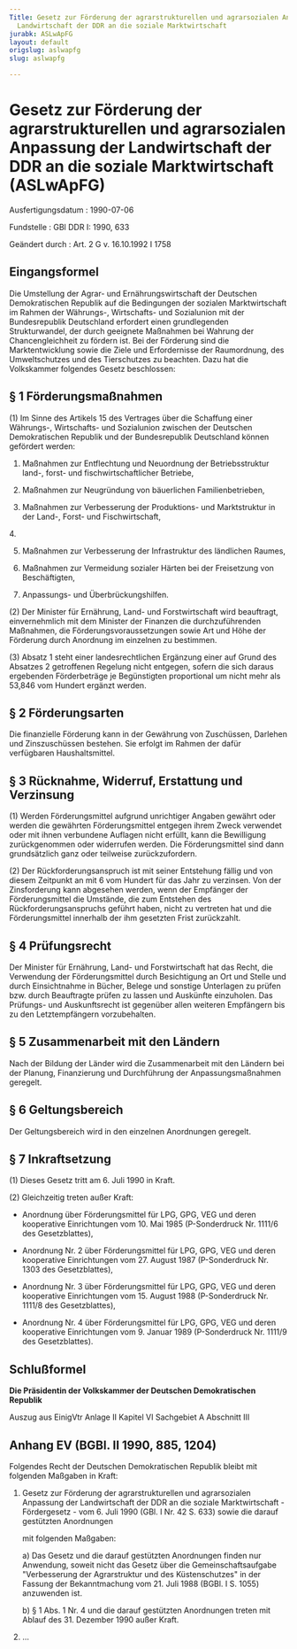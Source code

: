 ```yaml
---
Title: Gesetz zur Förderung der agrarstrukturellen und agrarsozialen Anpassung der
  Landwirtschaft der DDR an die soziale Marktwirtschaft
jurabk: ASLwApFG
layout: default
origslug: aslwapfg
slug: aslwapfg

---
```


# Gesetz zur Förderung der agrarstrukturellen und agrarsozialen Anpassung der Landwirtschaft der DDR an die soziale Marktwirtschaft (ASLwApFG)

Ausfertigungsdatum
:   1990-07-06

Fundstelle
:   GBl DDR I: 1990, 633

Geändert durch
:   Art. 2 G v. 16.10.1992 I 1758


## Eingangsformel

Die Umstellung der Agrar- und Ernährungswirtschaft der Deutschen Demokratischen Republik auf die Bedingungen der sozialen Marktwirtschaft im Rahmen der Währungs-, Wirtschafts- und Sozialunion mit der Bundesrepublik Deutschland erfordert einen grundlegenden Strukturwandel, der durch geeignete Maßnahmen bei Wahrung der Chancengleichheit zu fördern ist. Bei der Förderung sind die Marktentwicklung sowie die Ziele und Erfordernisse der Raumordnung, des Umweltschutzes und des Tierschutzes zu beachten.
Dazu hat die Volkskammer folgendes Gesetz beschlossen:


## § 1 Förderungsmaßnahmen

(1) Im Sinne des Artikels 15 des Vertrages über die Schaffung einer Währungs-, Wirtschafts- und Sozialunion zwischen der Deutschen Demokratischen Republik und der Bundesrepublik Deutschland können gefördert werden:

1.  Maßnahmen zur Entflechtung und Neuordnung der Betriebsstruktur land-, forst- und fischwirtschaftlicher Betriebe,


2.  Maßnahmen zur Neugründung von bäuerlichen Familienbetrieben,


3.  Maßnahmen zur Verbesserung der Produktions- und Marktstruktur in der Land-, Forst- und Fischwirtschaft,



4\.

5.  Maßnahmen zur Verbesserung der Infrastruktur des ländlichen Raumes,


6.  Maßnahmen zur Vermeidung sozialer Härten bei der Freisetzung von Beschäftigten,


7.  Anpassungs- und Überbrückungshilfen.




(2) Der Minister für Ernährung, Land- und Forstwirtschaft wird beauftragt, einvernehmlich mit dem Minister der Finanzen die durchzuführenden Maßnahmen, die Förderungsvoraussetzungen sowie Art und Höhe der Förderung durch Anordnung im einzelnen zu bestimmen.

(3) Absatz 1 steht einer landesrechtlichen Ergänzung einer auf Grund des Absatzes 2 getroffenen Regelung nicht entgegen, sofern die sich daraus ergebenden Förderbeträge je Begünstigten proportional um nicht mehr als 53,846 vom Hundert ergänzt werden.


## § 2 Förderungsarten

Die finanzielle Förderung kann in der Gewährung von Zuschüssen, Darlehen und Zinszuschüssen bestehen. Sie erfolgt im Rahmen der dafür verfügbaren Haushaltsmittel.


## § 3 Rücknahme, Widerruf, Erstattung und Verzinsung

(1) Werden Förderungsmittel aufgrund unrichtiger Angaben gewährt oder werden die gewährten Förderungsmittel entgegen ihrem Zweck verwendet oder mit ihnen verbundene Auflagen nicht erfüllt, kann die Bewilligung zurückgenommen oder widerrufen werden. Die Förderungsmittel sind dann grundsätzlich ganz oder teilweise zurückzufordern.

(2) Der Rückforderungsanspruch ist mit seiner Entstehung fällig und von diesem Zeitpunkt an mit 6 vom Hundert für das Jahr zu verzinsen. Von der Zinsforderung kann abgesehen werden, wenn der Empfänger der Förderungsmittel die Umstände, die zum Entstehen des Rückforderungsanspruchs geführt haben, nicht zu vertreten hat und die Förderungsmittel innerhalb der ihm gesetzten Frist zurückzahlt.


## § 4 Prüfungsrecht

Der Minister für Ernährung, Land- und Forstwirtschaft hat das Recht, die Verwendung der Förderungsmittel durch Besichtigung an Ort und Stelle und durch Einsichtnahme in Bücher, Belege und sonstige Unterlagen zu prüfen bzw. durch Beauftragte prüfen zu lassen und Auskünfte einzuholen. Das Prüfungs- und Auskunftsrecht ist gegenüber allen weiteren Empfängern bis zu den Letztempfängern vorzubehalten.


## § 5 Zusammenarbeit mit den Ländern

Nach der Bildung der Länder wird die Zusammenarbeit mit den Ländern bei der Planung, Finanzierung und Durchführung der Anpassungsmaßnahmen geregelt.


## § 6 Geltungsbereich

Der Geltungsbereich wird in den einzelnen Anordnungen geregelt.


## § 7 Inkraftsetzung

(1) Dieses Gesetz tritt am 6. Juli 1990 in Kraft.

(2)
Gleichzeitig treten außer Kraft:

-   Anordnung über Förderungsmittel für LPG, GPG, VEG und deren kooperative Einrichtungen vom 10. Mai 1985 (P-Sonderdruck Nr. 1111/6 des Gesetzblattes),


-   Anordnung Nr. 2 über Förderungsmittel für LPG, GPG, VEG und deren kooperative Einrichtungen vom 27. August 1987 (P-Sonderdruck Nr. 1303 des Gesetzblattes),


-   Anordnung Nr. 3 über Förderungsmittel für LPG, GPG, VEG und deren kooperative Einrichtungen vom 15. August 1988 (P-Sonderdruck Nr. 1111/8 des Gesetzblattes),


-   Anordnung Nr. 4 über Förderungsmittel für LPG, GPG, VEG und deren kooperative Einrichtungen vom 9. Januar 1989 (P-Sonderdruck Nr. 1111/9 des Gesetzblattes).





## Schlußformel

**Die Präsidentin der Volkskammer der Deutschen Demokratischen Republik**

Auszug aus EinigVtr Anlage II Kapitel VI Sachgebiet A Abschnitt III

## Anhang EV (BGBl. II 1990, 885, 1204)

Folgendes Recht der Deutschen Demokratischen Republik bleibt mit folgenden Maßgaben in Kraft:

1.  Gesetz zur Förderung der agrarstrukturellen und agrarsozialen Anpassung der Landwirtschaft der DDR an die soziale Marktwirtschaft - Fördergesetz - vom 6. Juli 1990 (GBl. I Nr. 42 S. 633) sowie die darauf gestützten Anordnungen

    mit folgenden Maßgaben:

    a)  Das Gesetz und die darauf gestützten Anordnungen finden nur Anwendung, soweit nicht das Gesetz über die Gemeinschaftsaufgabe "Verbesserung der Agrarstruktur und des Küstenschutzes" in der Fassung der Bekanntmachung vom 21. Juli 1988 (BGBl. I S. 1055) anzuwenden ist.


    b)  § 1 Abs. 1 Nr. 4 und die darauf gestützten Anordnungen treten mit Ablauf des 31. Dezember 1990 außer Kraft.





2.  ...




